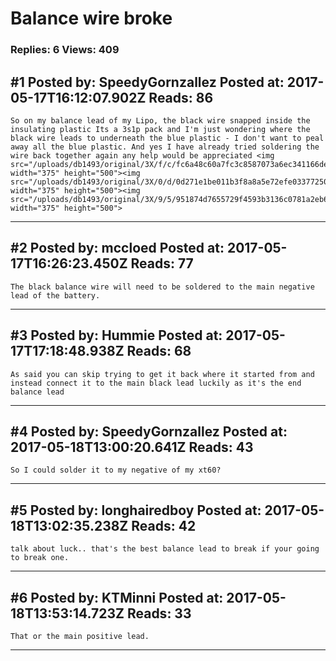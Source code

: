 # Balance wire broke

### Replies: 6 Views: 409

## \#1 Posted by: SpeedyGornzallez Posted at: 2017-05-17T16:12:07.902Z Reads: 86

```
So on my balance lead of my Lipo, the black wire snapped inside the insulating plastic Its a 3s1p pack and I'm just wondering where the black wire leads to underneath the blue plastic - I don't want to peal away all the blue plastic. And yes I have already tried soldering the wire back together again any help would be appreciated <img src="/uploads/db1493/original/3X/f/c/fc6a48c60a7fc3c8587073a6ec341166de78f569.jpeg" width="375" height="500"><img src="/uploads/db1493/original/3X/0/d/0d271e1be011b3f8a8a5e72efe033772501f882c.jpeg" width="375" height="500"><img src="/uploads/db1493/original/3X/9/5/951874d7655729f4593b3136c0781a2eb6d222c7.jpeg" width="375" height="500">
```

---
## \#2 Posted by: mccloed Posted at: 2017-05-17T16:26:23.450Z Reads: 77

```
The black balance wire will need to be soldered to the main negative lead of the battery.
```

---
## \#3 Posted by: Hummie Posted at: 2017-05-17T17:18:48.938Z Reads: 68

```
As said you can skip trying to get it back where it started from and instead connect it to the main black lead luckily as it's the end balance lead
```

---
## \#4 Posted by: SpeedyGornzallez Posted at: 2017-05-18T13:00:20.641Z Reads: 43

```
So I could solder it to my negative of my xt60?
```

---
## \#5 Posted by: longhairedboy Posted at: 2017-05-18T13:02:35.238Z Reads: 42

```
talk about luck.. that's the best balance lead to break if your going to break one.
```

---
## \#6 Posted by: KTMinni Posted at: 2017-05-18T13:53:14.723Z Reads: 33

```
That or the main positive lead.
```

---
